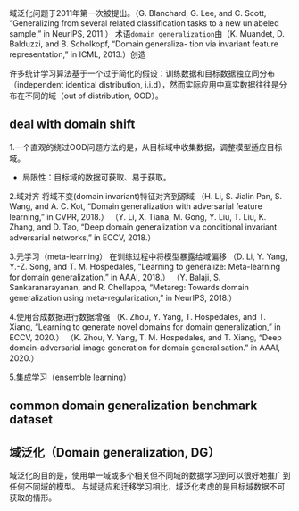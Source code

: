 域泛化问题于2011年第一次被提出。（G. Blanchard, G. Lee, and C. Scott, “Generalizing from several related classification tasks to a new unlabeled sample,” in NeurIPS, 2011.）
术语`domain generalization`由（K. Muandet, D. Balduzzi, and B. Scholkopf, “Domain generaliza-
tion via invariant feature representation,” in ICML, 2013.）创造

许多统计学习算法基于一个过于简化的假设：训练数据和目标数据独立同分布（independent identical distribution, i.i.d），然而实际应用中真实数据往往是分布在不同的域（out of distribution, OOD）。

## deal with domain shift

1.一个直观的绕过OOD问题方法的是，从目标域中收集数据，调整模型适应目标域。
- 局限性：目标域的数据可获取、易于获取。

2.域对齐
将域不变(domain invariant)特征对齐到源域
（H. Li, S. Jialin Pan, S. Wang, and A. C. Kot, “Domain generalization with adversarial feature learning,” in CVPR, 2018.）
（Y. Li, X. Tiana, M. Gong, Y. Liu, T. Liu, K. Zhang, and D. Tao, “Deep domain generalization via conditional invariant adversarial networks,” in ECCV, 2018.）

3.元学习（meta-learning）
在训练过程中将模型暴露给域偏移
（D. Li, Y. Yang, Y.-Z. Song, and T. M. Hospedales, “Learning to generalize: Meta-learning for domain generalization,” in AAAI, 2018.）
（Y. Balaji, S. Sankaranarayanan, and R. Chellappa, “Metareg: Towards domain generalization using meta-regularization,” in NeurIPS, 2018.）

4.使用合成数据进行数据增强
（K. Zhou, Y. Yang, T. Hospedales, and T. Xiang, “Learning to generate novel domains for domain generalization,” in ECCV, 2020.）
（K. Zhou, Y. Yang, T. M. Hospedales, and T. Xiang, “Deep domain-adversarial image generation for domain generalisation.” in AAAI, 2020.）

5.集成学习（ensemble learning）


## common domain generalization benchmark dataset


## 域泛化（Domain generalization, DG）

域泛化的目的是，使用单一域或多个相关但不同域的数据学习到可以很好地推广到任何不同域的模型。
与域适应和迁移学习相比，域泛化考虑的是目标域数据不可获取的情形。